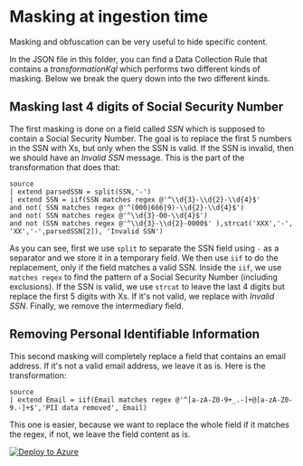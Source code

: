 # Masking at ingestion time

Masking and obfuscation can be very useful to hide specific content.

In the JSON file in this folder, you can find a Data Collection Rule that contains a *transformationKql* which performs two different kinds of masking. Below we break the query down into the two different kinds.

## Masking last 4 digits of Social Security Number

The first masking is done on a field called *SSN* which is supposed to contain a Social Security Number. The goal is to replace the first 5 numbers in the SSN with Xs, but only when the SSN is valid. If the SSN is invalid, then we should have an *Invalid SSN* message. This is the part of the transformation that does that:

```kusto
source 
| extend parsedSSN = split(SSN,'-') 
| extend SSN = iif(SSN matches regex @'^\\d{3}-\\d{2}-\\d{4}$' 
and not( SSN matches regex @'^(000|666|9)-\\d{2}-\\d{4}$') 
and not( SSN matches regex @'^\\d{3}-00-\\d{4}$') 
and not (SSN matches regex @'^\\d{3}-\\d{2}-0000$' ),strcat('XXX','-', 'XX','-',parsedSSN[2]), 'Invalid SSN') 
```

As you can see, first we use ```split``` to separate the SSN field using ```-``` as a separator and we store it in a temporary field. We then use ```iif``` to do the replacement, only if the field matches a valid SSN. Inside the ```iif```, we use ```matches regex``` to find the pattern of a Social Security Number (including exclusions). If the SSN is valid, we use ```strcat``` to leave the last 4 digits but replace the first 5 digits with Xs. If it's not valid, we replace with *Invalid SSN*. Finally, we remove the intermediary field.

## Removing Personal Identifiable Information

This second masking will completely replace a field that contains an email address. If it's not a valid email address, we leave it as is. Here is the transformation:

```kusto
source
| extend Email = iif(Email matches regex @'^[a-zA-Z0-9+_.-]+@[a-zA-Z0-9.-]+$','PII data removed', Email)
```

This one is easier, because we want to replace the whole field if it matches the regex, if not, we leave the field content as is.

[![Deploy to Azure](https://aka.ms/deploytoazurebutton)](https://portal.azure.com/#create/Microsoft.Template/uri/https%3A%2F%2Fraw.githubusercontent.com%2Fjaviersoriano%2Fsentinel-transformations-library%2Fmain%2FMasking%2FMaskingDCR.json)